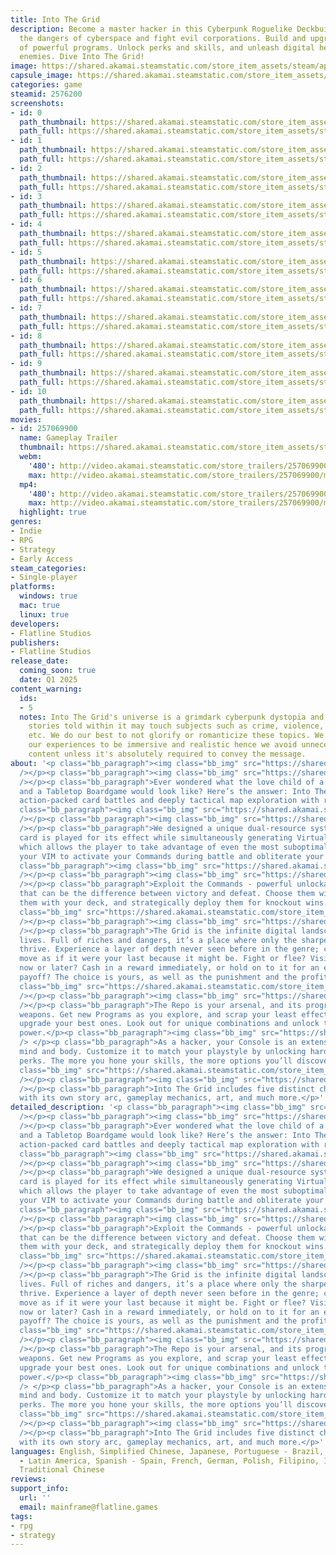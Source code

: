 ```yaml
---
title: Into The Grid
description: Become a master hacker in this Cyberpunk Roguelike Deckbuilder. Explore
  the dangers of cyberspace and fight evil corporations. Build and upgrade a deck
  of powerful programs. Unlock perks and skills, and unleash digital hell on your
  enemies. Dive Into The Grid!
image: https://shared.akamai.steamstatic.com/store_item_assets/steam/apps/2576200/header_alt_assets_2.jpg?t=1732199119
capsule_image: https://shared.akamai.steamstatic.com/store_item_assets/steam/apps/2576200/279037186a0d954f8cb708c74e8f8513b05112ee/capsule_231x87_alt_assets_2.jpg?t=1732199119
categories: game
steamid: 2576200
screenshots:
- id: 0
  path_thumbnail: https://shared.akamai.steamstatic.com/store_item_assets/steam/apps/2576200/ss_c06d2d899efcbe62ec38d704fb2001b310fbf2d3.600x338.jpg?t=1732199119
  path_full: https://shared.akamai.steamstatic.com/store_item_assets/steam/apps/2576200/ss_c06d2d899efcbe62ec38d704fb2001b310fbf2d3.1920x1080.jpg?t=1732199119
- id: 1
  path_thumbnail: https://shared.akamai.steamstatic.com/store_item_assets/steam/apps/2576200/ss_d26600e064a1ecbc99b01af18fcf4f6bc997ea36.600x338.jpg?t=1732199119
  path_full: https://shared.akamai.steamstatic.com/store_item_assets/steam/apps/2576200/ss_d26600e064a1ecbc99b01af18fcf4f6bc997ea36.1920x1080.jpg?t=1732199119
- id: 2
  path_thumbnail: https://shared.akamai.steamstatic.com/store_item_assets/steam/apps/2576200/ss_cd4f320ecc240b0ce3b7b988d5c08ad6f6c34451.600x338.jpg?t=1732199119
  path_full: https://shared.akamai.steamstatic.com/store_item_assets/steam/apps/2576200/ss_cd4f320ecc240b0ce3b7b988d5c08ad6f6c34451.1920x1080.jpg?t=1732199119
- id: 3
  path_thumbnail: https://shared.akamai.steamstatic.com/store_item_assets/steam/apps/2576200/ss_66d786465c04768128c86d06997edbefcdb57b04.600x338.jpg?t=1732199119
  path_full: https://shared.akamai.steamstatic.com/store_item_assets/steam/apps/2576200/ss_66d786465c04768128c86d06997edbefcdb57b04.1920x1080.jpg?t=1732199119
- id: 4
  path_thumbnail: https://shared.akamai.steamstatic.com/store_item_assets/steam/apps/2576200/ss_a980209b667e947b9d4fd18d8266526eb9baf9ad.600x338.jpg?t=1732199119
  path_full: https://shared.akamai.steamstatic.com/store_item_assets/steam/apps/2576200/ss_a980209b667e947b9d4fd18d8266526eb9baf9ad.1920x1080.jpg?t=1732199119
- id: 5
  path_thumbnail: https://shared.akamai.steamstatic.com/store_item_assets/steam/apps/2576200/ss_41e85fa3e043f4aec1b1fcce7c1e7424df4cceb0.600x338.jpg?t=1732199119
  path_full: https://shared.akamai.steamstatic.com/store_item_assets/steam/apps/2576200/ss_41e85fa3e043f4aec1b1fcce7c1e7424df4cceb0.1920x1080.jpg?t=1732199119
- id: 6
  path_thumbnail: https://shared.akamai.steamstatic.com/store_item_assets/steam/apps/2576200/ss_3eabdc158f13483e9d8e874f44c733e0a1fe1f97.600x338.jpg?t=1732199119
  path_full: https://shared.akamai.steamstatic.com/store_item_assets/steam/apps/2576200/ss_3eabdc158f13483e9d8e874f44c733e0a1fe1f97.1920x1080.jpg?t=1732199119
- id: 7
  path_thumbnail: https://shared.akamai.steamstatic.com/store_item_assets/steam/apps/2576200/ss_036d4831a39df34d179ab6424822ceb94b961909.600x338.jpg?t=1732199119
  path_full: https://shared.akamai.steamstatic.com/store_item_assets/steam/apps/2576200/ss_036d4831a39df34d179ab6424822ceb94b961909.1920x1080.jpg?t=1732199119
- id: 8
  path_thumbnail: https://shared.akamai.steamstatic.com/store_item_assets/steam/apps/2576200/ss_6882771b8c0b0a84f420713d520e8dc2aafbb3d7.600x338.jpg?t=1732199119
  path_full: https://shared.akamai.steamstatic.com/store_item_assets/steam/apps/2576200/ss_6882771b8c0b0a84f420713d520e8dc2aafbb3d7.1920x1080.jpg?t=1732199119
- id: 9
  path_thumbnail: https://shared.akamai.steamstatic.com/store_item_assets/steam/apps/2576200/ss_faa4cde670ce9e92394214fde26725ca46d54412.600x338.jpg?t=1732199119
  path_full: https://shared.akamai.steamstatic.com/store_item_assets/steam/apps/2576200/ss_faa4cde670ce9e92394214fde26725ca46d54412.1920x1080.jpg?t=1732199119
- id: 10
  path_thumbnail: https://shared.akamai.steamstatic.com/store_item_assets/steam/apps/2576200/ss_30d3e68e6e348c1c5dd0df143c482b359bd5b559.600x338.jpg?t=1732199119
  path_full: https://shared.akamai.steamstatic.com/store_item_assets/steam/apps/2576200/ss_30d3e68e6e348c1c5dd0df143c482b359bd5b559.1920x1080.jpg?t=1732199119
movies:
- id: 257069900
  name: Gameplay Trailer
  thumbnail: https://shared.akamai.steamstatic.com/store_item_assets/steam/apps/257069900/116c4edc352b98512c656cd5fe43716abbc9d410/movie_600x337.jpg?t=1730375841
  webm:
    '480': http://video.akamai.steamstatic.com/store_trailers/257069900/movie480_vp9.webm?t=1730375841
    max: http://video.akamai.steamstatic.com/store_trailers/257069900/movie_max_vp9.webm?t=1730375841
  mp4:
    '480': http://video.akamai.steamstatic.com/store_trailers/257069900/movie480.mp4?t=1730375841
    max: http://video.akamai.steamstatic.com/store_trailers/257069900/movie_max.mp4?t=1730375841
  highlight: true
genres:
- Indie
- RPG
- Strategy
- Early Access
steam_categories:
- Single-player
platforms:
  windows: true
  mac: true
  linux: true
developers:
- Flatline Studios
publishers:
- Flatline Studios
release_date:
  coming_soon: true
  date: Q1 2025
content_warning:
  ids:
  - 5
  notes: Into The Grid's universe is a grimdark cyberpunk dystopia and as such, all
    stories told within it may touch subjects such as crime, violence, societal injustices,
    etc. We do our best to not glorify or romanticize these topics. We also design
    our experiences to be immersive and realistic hence we avoid unnecessary explicit
    content unless it's absolutely required to convey the message.
about: '<p class="bb_paragraph"><img class="bb_img" src="https://shared.akamai.steamstatic.com/store_item_assets/steam/apps/2576200/extras/eng-01.png?t=1732199119"
  /></p><p class="bb_paragraph"><img class="bb_img" src="https://shared.akamai.steamstatic.com/store_item_assets/steam/apps/2576200/extras/ANIMACIONES_SETEAM_opt.gif?t=1732199119"
  /></p><p class="bb_paragraph">Ever wondered what the love child of a Roguelike Deckbuilder
  and a Tabletop Boardgame would look like? Here’s the answer: Into The Grid features
  action-packed card battles and deeply tactical map exploration with resource management.</p><p
  class="bb_paragraph"><img class="bb_img" src="https://shared.akamai.steamstatic.com/store_item_assets/steam/apps/2576200/extras/eng-02.png?t=1732199119"
  /></p><p class="bb_paragraph"><img class="bb_img" src="https://shared.akamai.steamstatic.com/store_item_assets/steam/apps/2576200/extras/GIF2_maxvim_may24.gif?t=1732199119"
  /></p><p class="bb_paragraph">We designed a unique dual-resource system where each
  card is played for its effect while simultaneously generating Virtual Memory (VIM),
  which allows the player to take advantage of even the most suboptimal hands. Use
  your VIM to activate your Commands during battle and obliterate your enemies’ defenses!</p><p
  class="bb_paragraph"><img class="bb_img" src="https://shared.akamai.steamstatic.com/store_item_assets/steam/apps/2576200/extras/eng-03.png?t=1732199119"
  /></p><p class="bb_paragraph"><img class="bb_img" src="https://shared.akamai.steamstatic.com/store_item_assets/steam/apps/2576200/extras/COMMANDS_Steam.gif?t=1732199119"
  /></p><p class="bb_paragraph">Exploit the Commands - powerful unlockable skills
  that can be the difference between victory and defeat. Choose them wisely, sync
  them with your deck, and strategically deploy them for knockout wins.</p><p class="bb_paragraph"><img
  class="bb_img" src="https://shared.akamai.steamstatic.com/store_item_assets/steam/apps/2576200/extras/eng-04.png?t=1732199119"
  /></p><p class="bb_paragraph"><img class="bb_img" src="https://shared.akamai.steamstatic.com/store_item_assets/steam/apps/2576200/extras/GIF4_map_may24.gif?t=1732199119"
  /></p><p class="bb_paragraph">The Grid is the infinite digital landscape where information
  lives. Full of riches and dangers, it’s a place where only the sharpest minds can
  thrive. Experience a layer of depth never seen before in the genre; consider every
  move as if it were your last because it might be. Fight or flee? Visit this area
  now or later? Cash in a reward immediately, or hold on to it for an even bigger
  payoff? The choice is yours, as well as the punishment and the profit.</p><p class="bb_paragraph"><img
  class="bb_img" src="https://shared.akamai.steamstatic.com/store_item_assets/steam/apps/2576200/extras/eng-05.png?t=1732199119"
  /></p><p class="bb_paragraph"><img class="bb_img" src="https://shared.akamai.steamstatic.com/store_item_assets/steam/apps/2576200/extras/GIF5_upgrade_may24.gif?t=1732199119"
  /></p><p class="bb_paragraph">The Repo is your arsenal, and its program cards, your
  weapons. Get new Programs as you explore, and scrap your least effective ones to
  upgrade your best ones. Look out for unique combinations and unlock the ultimate
  power.</p><p class="bb_paragraph"><img class="bb_img" src="https://shared.akamai.steamstatic.com/store_item_assets/steam/apps/2576200/extras/eng-06.png?t=1732199119"
  /> </p><p class="bb_paragraph">As a hacker, your Console is an extension of your
  mind and body. Customize it to match your playstyle by unlocking hardware mods and
  perks. The more you hone your skills, the more options you’ll discover! </p><p class="bb_paragraph"><img
  class="bb_img" src="https://shared.akamai.steamstatic.com/store_item_assets/steam/apps/2576200/extras/eng-07.png?t=1732199119"
  /></p><p class="bb_paragraph"><img class="bb_img" src="https://shared.akamai.steamstatic.com/store_item_assets/steam/apps/2576200/extras/GIF7_Characters_may24.gif?t=1732199119"
  /></p><p class="bb_paragraph">Into The Grid includes five distinct characters, each
  with its own story arc, gameplay mechanics, art, and much more.</p>'
detailed_description: '<p class="bb_paragraph"><img class="bb_img" src="https://shared.akamai.steamstatic.com/store_item_assets/steam/apps/2576200/extras/eng-01.png?t=1732199119"
  /></p><p class="bb_paragraph"><img class="bb_img" src="https://shared.akamai.steamstatic.com/store_item_assets/steam/apps/2576200/extras/ANIMACIONES_SETEAM_opt.gif?t=1732199119"
  /></p><p class="bb_paragraph">Ever wondered what the love child of a Roguelike Deckbuilder
  and a Tabletop Boardgame would look like? Here’s the answer: Into The Grid features
  action-packed card battles and deeply tactical map exploration with resource management.</p><p
  class="bb_paragraph"><img class="bb_img" src="https://shared.akamai.steamstatic.com/store_item_assets/steam/apps/2576200/extras/eng-02.png?t=1732199119"
  /></p><p class="bb_paragraph"><img class="bb_img" src="https://shared.akamai.steamstatic.com/store_item_assets/steam/apps/2576200/extras/GIF2_maxvim_may24.gif?t=1732199119"
  /></p><p class="bb_paragraph">We designed a unique dual-resource system where each
  card is played for its effect while simultaneously generating Virtual Memory (VIM),
  which allows the player to take advantage of even the most suboptimal hands. Use
  your VIM to activate your Commands during battle and obliterate your enemies’ defenses!</p><p
  class="bb_paragraph"><img class="bb_img" src="https://shared.akamai.steamstatic.com/store_item_assets/steam/apps/2576200/extras/eng-03.png?t=1732199119"
  /></p><p class="bb_paragraph"><img class="bb_img" src="https://shared.akamai.steamstatic.com/store_item_assets/steam/apps/2576200/extras/COMMANDS_Steam.gif?t=1732199119"
  /></p><p class="bb_paragraph">Exploit the Commands - powerful unlockable skills
  that can be the difference between victory and defeat. Choose them wisely, sync
  them with your deck, and strategically deploy them for knockout wins.</p><p class="bb_paragraph"><img
  class="bb_img" src="https://shared.akamai.steamstatic.com/store_item_assets/steam/apps/2576200/extras/eng-04.png?t=1732199119"
  /></p><p class="bb_paragraph"><img class="bb_img" src="https://shared.akamai.steamstatic.com/store_item_assets/steam/apps/2576200/extras/GIF4_map_may24.gif?t=1732199119"
  /></p><p class="bb_paragraph">The Grid is the infinite digital landscape where information
  lives. Full of riches and dangers, it’s a place where only the sharpest minds can
  thrive. Experience a layer of depth never seen before in the genre; consider every
  move as if it were your last because it might be. Fight or flee? Visit this area
  now or later? Cash in a reward immediately, or hold on to it for an even bigger
  payoff? The choice is yours, as well as the punishment and the profit.</p><p class="bb_paragraph"><img
  class="bb_img" src="https://shared.akamai.steamstatic.com/store_item_assets/steam/apps/2576200/extras/eng-05.png?t=1732199119"
  /></p><p class="bb_paragraph"><img class="bb_img" src="https://shared.akamai.steamstatic.com/store_item_assets/steam/apps/2576200/extras/GIF5_upgrade_may24.gif?t=1732199119"
  /></p><p class="bb_paragraph">The Repo is your arsenal, and its program cards, your
  weapons. Get new Programs as you explore, and scrap your least effective ones to
  upgrade your best ones. Look out for unique combinations and unlock the ultimate
  power.</p><p class="bb_paragraph"><img class="bb_img" src="https://shared.akamai.steamstatic.com/store_item_assets/steam/apps/2576200/extras/eng-06.png?t=1732199119"
  /> </p><p class="bb_paragraph">As a hacker, your Console is an extension of your
  mind and body. Customize it to match your playstyle by unlocking hardware mods and
  perks. The more you hone your skills, the more options you’ll discover! </p><p class="bb_paragraph"><img
  class="bb_img" src="https://shared.akamai.steamstatic.com/store_item_assets/steam/apps/2576200/extras/eng-07.png?t=1732199119"
  /></p><p class="bb_paragraph"><img class="bb_img" src="https://shared.akamai.steamstatic.com/store_item_assets/steam/apps/2576200/extras/GIF7_Characters_may24.gif?t=1732199119"
  /></p><p class="bb_paragraph">Into The Grid includes five distinct characters, each
  with its own story arc, gameplay mechanics, art, and much more.</p>'
languages: English, Simplified Chinese, Japanese, Portuguese - Brazil, Russian, Spanish
  - Latin America, Spanish - Spain, French, German, Polish, Filipino, Italian, Korean,
  Traditional Chinese
reviews:
support_info:
  url: ''
  email: mainframe@flatline.games
tags:
- rpg
- strategy
---
```


